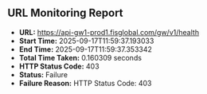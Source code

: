 ## URL Monitoring Report

- **URL:** https://api-gw1-prod1.fisglobal.com/gw/v1/health
- **Start Time:** 2025-09-17T11:59:37.193033
- **End Time:** 2025-09-17T11:59:37.353342
- **Total Time Taken:** 0.160309 seconds
- **HTTP Status Code:** 403
- **Status:** Failure
- **Failure Reason:** HTTP Status Code: 403

